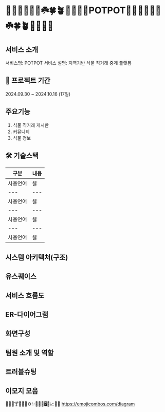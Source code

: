 # 🌵🎄🌲🌳🌱🌿☘️🍀🪴🎍🎋🍃🌾POTPOT🌵🎄🌲🌳🌱🌿☘️🍀🪴🎍🎋🍃🌾
## 서비스 소개
서비스명: POTPOT
서비스 설명: 지역기반 식물 직거래 중계 플랫폼
## 📅 프로젝트 기간
2024.09.30 ~ 2024.10.16 (17일)
## 주요기능
1. 식물 직거래 게시판
2. 커뮤니티
3. 식물 정보
## 🛠️ 기술스택
|구분|내용|
|---|---|
|사용언어|셀|
|---|---|
|사용언어|셀|
|---|---|
|사용언어|셀|
|---|---|
|사용언어|셀|
## 시스템 아키텍처(구조)

## 유스퀘이스

## 서비스 흐름도

## ER-다이어그램

## 화면구성

## 팀원 소개 및 역할

## 트러블슈팅


## 이모지 모음
👨🏻‍💻🍸🔠📌✅⚙️✨🚨🔢📄🖥️📂📈💬🔮
https://emojicombos.com/diagram
